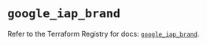 # `google_iap_brand`

Refer to the Terraform Registry for docs: [`google_iap_brand`](https://registry.terraform.io/providers/hashicorp/google-beta/6.22.0/docs/resources/google_iap_brand).
